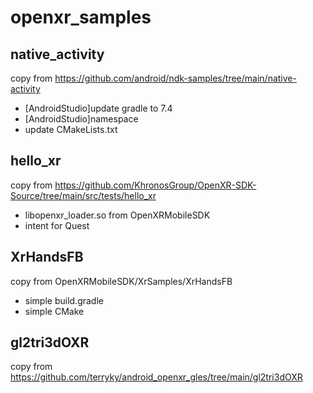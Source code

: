 # openxr_samples

## native_activity

copy from https://github.com/android/ndk-samples/tree/main/native-activity

* [AndroidStudio]update gradle to 7.4
* [AndroidStudio]namespace
* update CMakeLists.txt

## hello_xr

copy from https://github.com/KhronosGroup/OpenXR-SDK-Source/tree/main/src/tests/hello_xr

* libopenxr_loader.so from OpenXRMobileSDK
* intent for Quest

## XrHandsFB

copy from OpenXRMobileSDK/XrSamples/XrHandsFB

* simple build.gradle
* simple CMake

## gl2tri3dOXR

copy from https://github.com/terryky/android_openxr_gles/tree/main/gl2tri3dOXR
